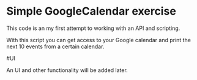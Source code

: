 # Simple GoogleCalendar exercise

This code is an my first attempt to working with an API and scripting.

With this script you can get access to your Google calendar and print the next 10 events from a certain calendar.

#UI

An UI and other functionality will be added later.
